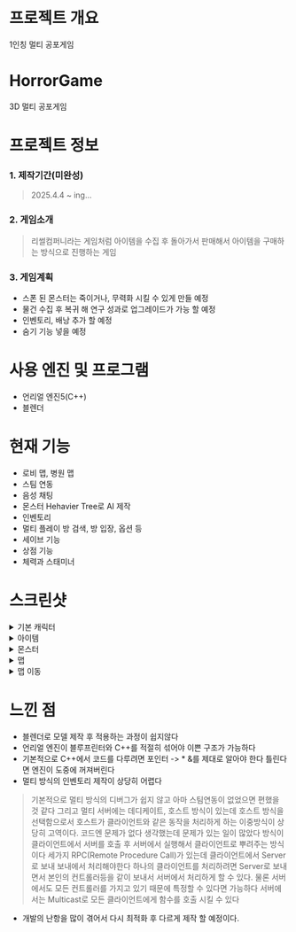 # 프로젝트 개요
1인칭 멀티 공포게임

# HorrorGame
3D 멀티 공포게임

# 프로젝트 정보
### 1. 제작기간(미완성)
> 2025.4.4 ~ ing...
### 2. 게임소개
> 리썰컴퍼니라는 게임처럼 아이템을 수집 후 돌아가서 판매해서 아이템을 구매하는 방식으로 진행하는 게임

### 3. 게임계획
- 스폰 된 몬스터는 죽이거나, 무력화 시킬 수 있게 만들 예정
- 물건 수집 후 복귀 해 연구 성과로 업그레이드가 가능 할 예정
- 인벤토리, 배낭 추가 할 예정
- 숨기 기능 넣을 예정

# 사용 엔진 및 프로그램
- 언리얼 엔진5(C++)
- 블렌더

# 현재 기능
- 로비 맵, 병원 맵
- 스팀 연동
- 음성 채팅
- 몬스터 Hehavier Tree로 AI 제작
- 인벤토리
- 멀티 플레이 방 검색, 방 입장, 옵션 등
- 세이브 기능
- 상점 기능
- 체력과 스태미너

# 스크린샷
<details>
  <summary>기본 캐릭터</summary>
    <img width="326" height="174" alt="Image" src="https://github.com/user-attachments/assets/48a41073-2191-460a-a3b8-a895c3bf70d4" />
    <img width="465" height="249" alt="Image" src="https://github.com/user-attachments/assets/959b223c-1b50-4519-aeb3-a25bb691748b" />
</details>
<details>
  <summary>아이템</summary>
    <p>손전등의 배터리는 서버에서 공유</p>
    <img width="864" height="257" alt="Image" src="https://github.com/user-attachments/assets/4eff0485-95f9-404d-8ac1-61d68b5d1efd" />
</details>
<details>
  <summary>몬스터</summary>
    <img width="439" height="609" alt="Image" src="https://github.com/user-attachments/assets/7e13951c-060a-4af8-b898-14d905e6e345" />
</details>
<details>
  <summary>맵</summary>
  <p>로비</p>
  <img width="559" height="256" alt="Image" src="https://github.com/user-attachments/assets/cb934b8c-d55b-49a5-81b2-7551cbc0b61f" />
  <p>병원 맵</p>
  <img width="654" height="728" alt="Image" src="https://github.com/user-attachments/assets/cb9c2353-f915-46b1-bf41-4842a0bc29ce" />
  <img width="340" height="577" alt="Image" src="https://github.com/user-attachments/assets/c6ffc090-9836-43a9-a30a-b0e5fde96d77" />
  <p>상점</p>
  <img width="741" height="401" alt="Image" src="https://github.com/user-attachments/assets/2edbd8b1-7f52-4443-a373-c29f8c93f1ef" />
</details>
<details>
  <summary>맵 이동</summary>
  <img width="556" height="272" alt="Image" src="https://github.com/user-attachments/assets/97d24c1b-fff1-4219-80de-f9d5f44fd9d0" />
</details>


# 느낀 점
- 블렌더로 모델 제작 후 적용하는 과정이 쉽지않다
- 언리얼 엔진이 블루프린터와 C++를 적절히 섞어야 이쁜 구조가 가능하다
- 기본적으로 C++에서 코드를 다루려면 포인터 -> * &를 제대로 알아야 한다 틀린다면 엔진이 도중에 꺼져버린다
- 멀티 방식의 인벤토리 제작이 상당히 어렵다
> 기본적으로 멀티 방식의 디버그가 쉽지 않고 아마 스팀연동이 없었으면 편했을 것 같다 그리고 멀티 서버에는 데디케이트, 호스트 방식이 있는데
> 호스트 방식을 선택함으로서 호스트가 클라이언트와 같은 동작을 처리하게 하는 이중방식이 상당히 고역이다. 코드엔 문제가 없다 생각했는데 문제가 있는 일이 많았다
> 방식이 클라이언트에서 서버를 호출 후 서버에서 실행해서 클라이언트로 뿌려주는 방식이다
> 세가지 RPC(Remote Procedure Call)가 있는데 클라이언트에서 Server로 보내 보내에서 처리해야한다 하나의 클라이언트를 처리하려면
> Server로 보내면서 본인의 컨트롤러등을 같이 보내서 서버에서 처리하게 할 수 있다. 물론 서버에서도 모든 컨트롤러를 가지고 있기 때문에 특정할 수 있다면 가능하다
> 서버에서는 Multicast로 모든 클라이언트에게 함수를 호출 시킬 수 있다
- 개발의 난항을 많이 겪어서 다시 최적화 후 다르게 제작 할 예정이다.
